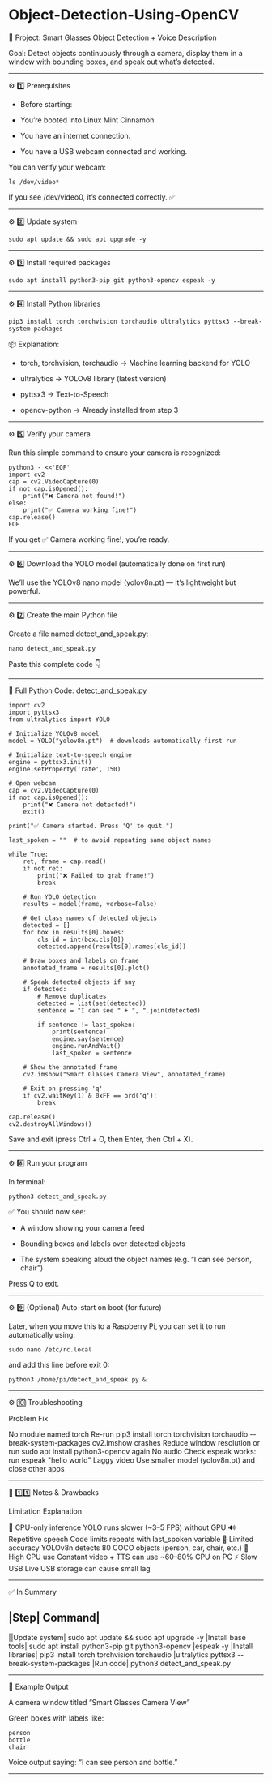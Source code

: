 # Object-Detection-Using-OpenCV

🧠 Project: Smart Glasses Object Detection + Voice Description

Goal:
Detect objects continuously through a camera, display them in a window with bounding boxes, and speak out what’s detected.


---

⚙️ 1️⃣ Prerequisites

- Before starting:

- You’re booted into Linux Mint Cinnamon.

- You have an internet connection.

- You have a USB webcam connected and working.


You can verify your webcam:

```
ls /dev/video*
```
If you see /dev/video0, it’s connected correctly. ✅


---

⚙️ 2️⃣ Update system

```
sudo apt update && sudo apt upgrade -y
```

---

⚙️ 3️⃣ Install required packages

```
sudo apt install python3-pip git python3-opencv espeak -y
```

---

⚙️ 4️⃣ Install Python libraries

```
pip3 install torch torchvision torchaudio ultralytics pyttsx3 --break-system-packages
```

📦 Explanation:

- torch, torchvision, torchaudio → Machine learning backend for YOLO

- ultralytics → YOLOv8 library (latest version)

- pyttsx3 → Text-to-Speech

- opencv-python → Already installed from step 3



---

⚙️ 5️⃣ Verify your camera

Run this simple command to ensure your camera is recognized:

```
python3 - <<'EOF'
import cv2
cap = cv2.VideoCapture(0)
if not cap.isOpened():
    print("❌ Camera not found!")
else:
    print("✅ Camera working fine!")
cap.release()
EOF
```

If you get ✅ Camera working fine!, you’re ready.


---

⚙️ 6️⃣ Download the YOLO model (automatically done on first run)

We’ll use the YOLOv8 nano model (yolov8n.pt) — it’s lightweight but powerful.


---

⚙️ 7️⃣ Create the main Python file

Create a file named detect_and_speak.py:

```
nano detect_and_speak.py
```

Paste this complete code 👇


---

🐍 Full Python Code: detect_and_speak.py
```
import cv2
import pyttsx3
from ultralytics import YOLO

# Initialize YOLOv8 model
model = YOLO("yolov8n.pt")  # downloads automatically first run

# Initialize text-to-speech engine
engine = pyttsx3.init()
engine.setProperty('rate', 150)

# Open webcam
cap = cv2.VideoCapture(0)
if not cap.isOpened():
    print("❌ Camera not detected!")
    exit()

print("✅ Camera started. Press 'Q' to quit.")

last_spoken = ""  # to avoid repeating same object names

while True:
    ret, frame = cap.read()
    if not ret:
        print("❌ Failed to grab frame!")
        break

    # Run YOLO detection
    results = model(frame, verbose=False)

    # Get class names of detected objects
    detected = []
    for box in results[0].boxes:
        cls_id = int(box.cls[0])
        detected.append(results[0].names[cls_id])

    # Draw boxes and labels on frame
    annotated_frame = results[0].plot()

    # Speak detected objects if any
    if detected:
        # Remove duplicates
        detected = list(set(detected))
        sentence = "I can see " + ", ".join(detected)

        if sentence != last_spoken:
            print(sentence)
            engine.say(sentence)
            engine.runAndWait()
            last_spoken = sentence

    # Show the annotated frame
    cv2.imshow("Smart Glasses Camera View", annotated_frame)

    # Exit on pressing 'q'
    if cv2.waitKey(1) & 0xFF == ord('q'):
        break

cap.release()
cv2.destroyAllWindows()
```
Save and exit (press Ctrl + O, then Enter, then Ctrl + X).


---

⚙️ 8️⃣ Run your program

In terminal:

```
python3 detect_and_speak.py
```

✅ You should now see:

- A window showing your camera feed

- Bounding boxes and labels over detected objects

- The system speaking aloud the object names (e.g. “I can see person, chair”)


Press Q to exit.


---

⚙️ 9️⃣ (Optional) Auto-start on boot (for future)

Later, when you move this to a Raspberry Pi, you can set it to run automatically using:

```
sudo nano /etc/rc.local
```

and add this line before exit 0:

```
python3 /home/pi/detect_and_speak.py &
```

---

⚙️ 🔟 Troubleshooting

Problem	Fix

No module named torch	Re-run pip3 install torch torchvision torchaudio --break-system-packages
cv2.imshow crashes	Reduce window resolution or run sudo apt install python3-opencv again
No audio	Check espeak works: run espeak "hello world"
Laggy video	Use smaller model (yolov8n.pt) and close other apps



---

🧠 1️⃣1️⃣ Notes & Drawbacks

Limitation	Explanation

🧮 CPU-only inference	YOLO runs slower (~3–5 FPS) without GPU
🔊 Repetitive speech	Code limits repeats with last_spoken variable
🧠 Limited accuracy	YOLOv8n detects 80 COCO objects (person, car, chair, etc.)
🔋 High CPU use	Constant video + TTS can use ~60–80% CPU on PC
⚡ Slow USB	Live USB storage can cause small lag



---

✅ In Summary

|Step|	Command|
----------------
||Update system|	sudo apt update && sudo apt upgrade -y
|Install base tools|	sudo apt install python3-pip git python3-opencv |espeak -y
|Install libraries|	pip3 install torch torchvision torchaudio |ultralytics pyttsx3 --break-system-packages
|Run code|	python3 detect_and_speak.py



---

🧩 Example Output

A camera window titled “Smart Glasses Camera View”

Green boxes with labels like:

```
person
bottle
chair
```

Voice output saying:
“I can see person and bottle.”

---

